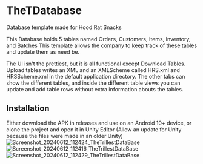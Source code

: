 # TheTDatabase
 Database template made for Hood Rat Snacks
 
 This Database holds 5 tables named Orders, Customers, Items, Inventory, and Batches
 This template allows the company to keep track of these tables and update them as need be.
 
 The UI isn't the prettiest, but it is all functional except Download Tables.
 Upload tables writes an XML and an XMLScheme called HRS.xml and HRSScheme.xml in the default application directory.
 The other tabs can show the different tables, and inside the different table views you can update and add table rows without extra information abouts the tables.
 
## Installation
Either download the APK in releases and use on an Android 10+ device, or clone the project and open it in Unity Editor (Allow an update for Unity because the files were made in an older Unity)
![Screenshot_20240612_112424_TheTrillestDataBase](https://github.com/MagicalPlayGames/TheTDatabase/assets/62050440/7a04fbd0-1063-4773-b3d0-6b3659485f67)
![Screenshot_20240612_112416_TheTrillestDataBase](https://github.com/MagicalPlayGames/TheTDatabase/assets/62050440/6ecb9b12-45db-4d8b-a80f-34ebb43e5771)
![Screenshot_20240612_112429_TheTrillestDataBase](https://github.com/MagicalPlayGames/TheTDatabase/assets/62050440/9f5e7b0b-befe-4757-b776-e5e9079744ca)
